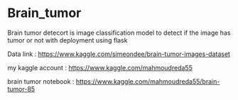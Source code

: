 # Brain_tumor


Brain tumor detecort is image classification model to detect if the image has tumor or not with deployment  using flask  


 Data link  : https://www.kaggle.com/simeondee/brain-tumor-images-dataset
 
 my kaggle account : https://www.kaggle.com/mahmoudreda55
 
 
brain tumor notebook :  https://www.kaggle.com/mahmoudreda55/brain-tumor-85


